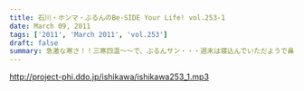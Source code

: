 ```yaml
---
title: 石川・ホンマ・ぶるんのBe-SIDE Your Life! vol.253-1
date: March 09, 2011
tags: ['2011', 'March 2011', 'vol.253']
draft: false
summary: 急激な寒さ！！三寒四温～～で、ぶるんサン・・・週末は寝込んでいただようで鼻声。ついでに、スタジオのマイクもちょっとリニューアルでお聴き心地がいつもと違います。おわかりになります？？NAMAE
---
```


http://project-phi.ddo.jp/ishikawa/ishikawa253_1.mp3
